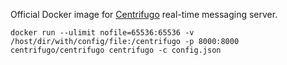Official Docker image for [Centrifugo](https://github.com/centrifugal/centrifugo) real-time messaging server.

```
docker run --ulimit nofile=65536:65536 -v /host/dir/with/config/file:/centrifugo -p 8000:8000 centrifugo/centrifugo centrifugo -c config.json
```
